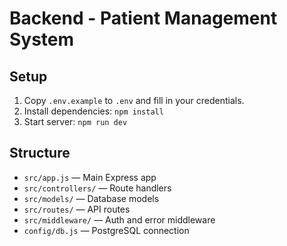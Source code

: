 # Backend - Patient Management System

## Setup

1. Copy `.env.example` to `.env` and fill in your credentials.
2. Install dependencies: `npm install`
3. Start server: `npm run dev`

## Structure

- `src/app.js` — Main Express app
- `src/controllers/` — Route handlers
- `src/models/` — Database models
- `src/routes/` — API routes
- `src/middleware/` — Auth and error middleware
- `config/db.js` — PostgreSQL connection